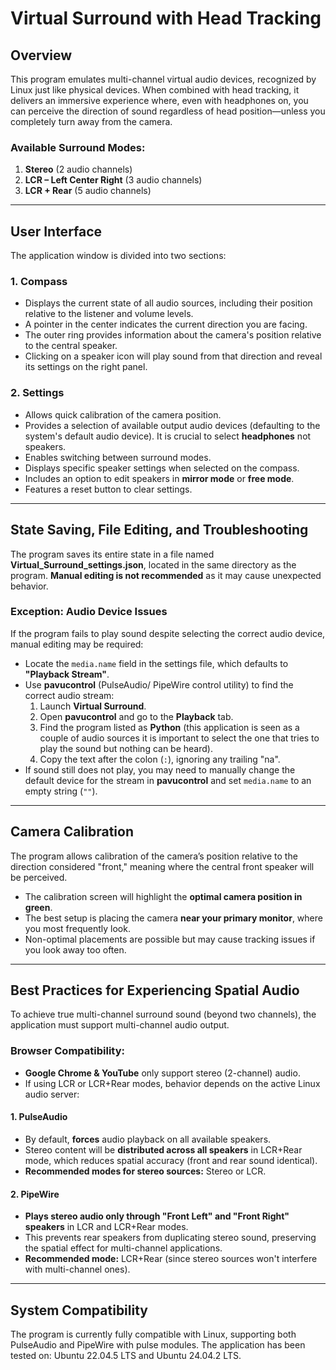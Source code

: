 # Virtual Surround with Head Tracking

## Overview
This program emulates multi-channel virtual audio devices, recognized by Linux just like physical devices. When combined with head tracking, it delivers an immersive experience where, even with headphones on, you can perceive the direction of sound regardless of head position—unless you completely turn away from the camera.

### Available Surround Modes:
1. **Stereo** (2 audio channels)  
2. **LCR – Left Center Right** (3 audio channels)  
3. **LCR + Rear** (5 audio channels)  

---

## User Interface
The application window is divided into two sections:

### 1. Compass
- Displays the current state of all audio sources, including their position relative to the listener and volume levels.
- A pointer in the center indicates the current direction you are facing.
- The outer ring provides information about the camera's position relative to the central speaker.
- Clicking on a speaker icon will play sound from that direction and reveal its settings on the right panel.

### 2. Settings
- Allows quick calibration of the camera position.
- Provides a selection of available output audio devices (defaulting to the system's default audio device). It is crucial to select **headphones** not speakers.
- Enables switching between surround modes.
- Displays specific speaker settings when selected on the compass.
- Includes an option to edit speakers in **mirror mode** or **free mode**.
- Features a reset button to clear settings.

---

## State Saving, File Editing, and Troubleshooting
The program saves its entire state in a file named **Virtual_Surround_settings.json**, located in the same directory as the program. **Manual editing is not recommended** as it may cause unexpected behavior.

### Exception: Audio Device Issues
If the program fails to play sound despite selecting the correct audio device, manual editing may be required:
- Locate the `media.name` field in the settings file, which defaults to **"Playback Stream"**.
- Use **pavucontrol** (PulseAudio/ PipeWire control utility) to find the correct audio stream:
  1. Launch **Virtual Surround**.
  2. Open **pavucontrol** and go to the **Playback** tab.
  3. Find the program listed as **Python** (this application is seen as a couple of audio sources it is important to select the one that tries to play the sound but nothing can be heard).
  4. Copy the text after the colon (`:`), ignoring any trailing "na".
- If sound still does not play, you may need to manually change the default device for the stream in **pavucontrol** and set `media.name` to an empty string (`""`).

---

## Camera Calibration
The program allows calibration of the camera’s position relative to the direction considered "front," meaning where the central front speaker will be perceived.
- The calibration screen will highlight the **optimal camera position in green**.
- The best setup is placing the camera **near your primary monitor**, where you most frequently look.
- Non-optimal placements are possible but may cause tracking issues if you look away too often.

---

## Best Practices for Experiencing Spatial Audio
To achieve true multi-channel surround sound (beyond two channels), the application must support multi-channel audio output.

### Browser Compatibility:
- **Google Chrome & YouTube** only support stereo (2-channel) audio.
- If using LCR or LCR+Rear modes, behavior depends on the active Linux audio server:

#### 1. **PulseAudio**
- By default, **forces** audio playback on all available speakers.
- Stereo content will be **distributed across all speakers** in LCR+Rear mode, which reduces spatial accuracy (front and rear sound identical).
- **Recommended modes for stereo sources:** Stereo or LCR.

#### 2. **PipeWire**
- **Plays stereo audio only through "Front Left" and "Front Right" speakers** in LCR and LCR+Rear modes.
- This prevents rear speakers from duplicating stereo sound, preserving the spatial effect for multi-channel applications.
- **Recommended mode:** LCR+Rear (since stereo sources won't interfere with multi-channel ones).

---

## System Compatibility
The program is currently fully compatible with Linux, supporting both PulseAudio and PipeWire with pulse modules. The application has been tested on: Ubuntu 22.04.5 LTS and Ubuntu 24.04.2 LTS.


